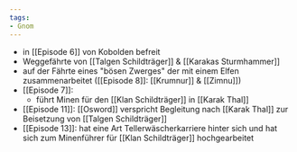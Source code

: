 ```yaml
---
tags:
- Gnom
---
```


- in [[Episode 6]] von Kobolden befreit
- Weggefährte von [[Talgen Schildträger]] & [[Karakas Sturmhammer]]
- auf der Fährte eines "bösen Zwerges" der mit einem Elfen zusammenarbeitet ([[Episode 8]]: [[Krumnur]] & [[Zimnu]])
- [[Episode 7]]:
	- führt Minen für den [[Klan Schildträger]] in [[Karak Thal]]
- [[Episode 11]]: [[Osword]] verspricht Begleitung nach [[Karak Thal]] zur Beisetzung von [[Talgen Schildträger]]
- [[Episode 13]]: hat eine Art Tellerwäscherkarriere hinter sich und hat sich zum Minenführer für [[Klan Schildträger]] hochgearbeitet
